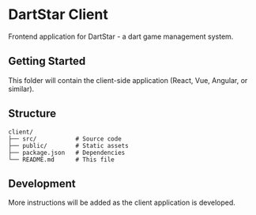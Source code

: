 # DartStar Client

Frontend application for DartStar - a dart game management system.

## Getting Started

This folder will contain the client-side application (React, Vue, Angular, or similar).

## Structure

```
client/
├── src/           # Source code
├── public/        # Static assets
├── package.json   # Dependencies
└── README.md      # This file
```

## Development

More instructions will be added as the client application is developed.
